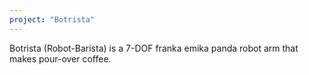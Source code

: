 ```yaml
---
project: "Botrista"
---
```


Botrista (Robot-Barista) is a 7-DOF franka emika panda robot arm that makes pour-over coffee.
